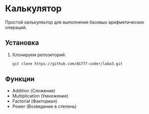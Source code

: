 # Калькулятор

Простой калькуляьтор для выполнения базовых арифметических операций.

## Установка

1. Клонируем репозиторий:
    ```bash
    git clone https://github.com/AS777-coder/laba3.git

## Функции
- Addition (Сложение)
- Multiplication (Умножение)
- Factorial (Факториал)
- Power (Возведение в степень)